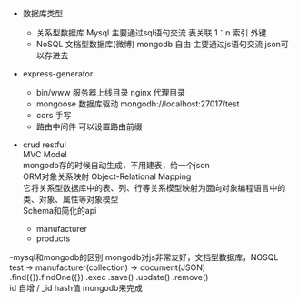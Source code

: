 - 数据库类型
    - 关系型数据库
        Mysql 主要通过sql语句交流 表关联 1：n 索引 外键  
    - NoSQL 文档型数据库(微博)
        mongodb 自由 主要通过js语句交流 json可以存进去  
    
- express-generator 
    - bin/www 服务器上线目录 nginx 代理目录  
    - mongoose 数据库驱动 mongodb://localhost:27017/test
    - cors 手写
    - 路由中间件 可以设置路由前缀  

- crud
    restful  
    MVC Model   
    mongodb存的时候自动生成，不用建表，给一个json   
    ORM对象关系映射  Object-Relational Mapping  
        它将关系型数据库中的表、列、行等关系模型映射为面向对象编程语言中的类、对象、属性等对象模型   
        Schema和简化的api  
    - manufacturer
    - products  

-mysql和mongodb的区别
    mongodb对js非常友好，文档型数据库，NOSQL  
    test -> manufacturer(collection) -> document(JSON)   
    .find({}).findOne({}) .exec .save() .update() .remove()  
    id 自增 / _id hash值 mongodb来完成    